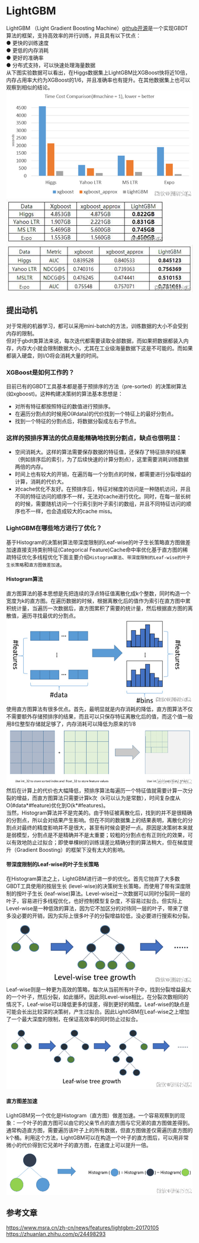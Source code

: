 # LightGBM
LightGBM （Light Gradient Boosting Machine）[github开源](https://github.com/Microsoft/LightGBM)是一个实现GBDT算法的框架，支持高效率的并行训练，并且具有以下优点：  
● 更快的训练速度  
● 更低的内存消耗  
● 更好的准确率  
● 分布式支持，可以快速处理海量数据  
从下图实验数据可以看出，在Higgs数据集上LightGBM比XGBoost快将近10倍，内存占用率大约为XGBoost的1/6，并且准确率也有提升。在其他数据集上也可以观察到相似的结论。    
![`训练速度`](https://github.com/jackychancjcjcj/ML-DL-Learning/blob/master/lightgbmV1.jpg)
![`内存消耗`](https://github.com/jackychancjcjcj/ML-DL-Learning/blob/master/lightgbmV2.jpg)
![`准确率`](https://github.com/jackychancjcjcj/ML-DL-Learning/blob/master/lightgbmV3.jpg)
## 提出动机
对于常用的机器学习，都可以采用mini-batch的方法，训练数据的大小不会受到内存的限制。  
但对于gbdt类算法来说，每次迭代都需要读取全部数据，而如果把数据都装入内存，内存大小就会限制数据大小，尤其在工业级海量数据下这是不可能的。而如果都装入硬盘，则I/O将会消耗大量的时间。  
### XGBoost是如何工作的？
目前已有的GBDT工具基本都是基于预排序的方法（pre-sorted）的决策树算法(如xgboost)。这种构建决策树的算法基本思想是：  
* 对所有特征都按照特征的数值进行预排序。  
* 在遍历分割点的时候用O(#data)的代价找到一个特征上的最好分割点。  
* 找到一个特征的分割点后，将数据分裂成左右子节点。  
### 这样的预排序算法的优点是能精确地找到分割点，缺点也很明显：  
* 空间消耗大。这样的算法需要保存数据的特征值，还保存了特征排序的结果（例如排序后的索引，为了后续快速的计算分割点），这里需要消耗训练数据两倍的内存。  
* 时间上也有较大的开销，在遍历每一个分割点的时候，都需要进行分裂增益的计算，消耗的代价大。  
* 对cache优化不友好。在预排序后，特征对梯度的访问是一种随机访问，并且不同的特征访问的顺序不一样，无法对cache进行优化。同时，在每一层长树的时候，需要随机访问一个行索引到叶子索引的数组，并且不同特征访问的顺序也不一样，也会造成较大的cache miss。
### LightGBM在哪些地方进行了优化？
基于Histogram的决策树算法带深度限制的Leaf-wise的叶子生长策略直方图做差加速直接支持类别特征(Categorical Feature)Cache命中率优化基于直方图的稀疏特征优化多线程优化下面主要介绍`Histogram算法`、`带深度限制的Leaf-wise的叶子生长策略`和`直方图做差加速`。  
#### Histogram算法
直方图算法的基本思想是先把连续的浮点特征值离散化成k个整数，同时构造一个宽度为k的直方图。在遍历数据的时候，根据离散化后的值作为索引在直方图中累积统计量，当遍历一次数据后，直方图累积了需要的统计量，然后根据直方图的离散值，遍历寻找最优的分割点。
![](https://github.com/jackychancjcjcj/ML-DL-Learning/blob/master/histogram%E7%AE%97%E6%B3%95.jpg)
使用直方图算法有很多优点。首先，最明显就是内存消耗的降低，直方图算法不仅不需要额外存储预排序的结果，而且可以只保存特征离散化后的值，而这个值一般用8位整型存储就足够了，内存消耗可以降低为原来的1/8
![](https://github.com/jackychancjcjcj/ML-DL-Learning/blob/master/histogram%E7%AE%97%E6%B3%952.jpg)
然后在计算上的代价也大幅降低，预排序算法每遍历一个特征值就需要计算一次分裂的增益，而直方图算法只需要计算k次（k可以认为是常数），时间复杂度从O(#data*#feature)优化到O(k*#features)。  
当然，Histogram算法并不是完美的。由于特征被离散化后，找到的并不是很精确的分割点，所以会对结果产生影响。但在不同的数据集上的结果表明，离散化的分割点对最终的精度影响并不是很大，甚至有时候会更好一点。原因是决策树本来就是弱模型，分割点是不是精确并不是太重要；较粗的分割点也有正则化的效果，可以有效地防止过拟合；即使单棵树的训练误差比精确分割的算法稍大，但在梯度提升（Gradient Boosting）的框架下没有太大的影响。
#### 带深度限制的Leaf-wise的叶子生长策略
在Histogram算法之上，LightGBM进行进一步的优化。首先它抛弃了大多数GBDT工具使用的按层生长 (level-wise)的决策树生长策略，而使用了带有深度限制的按叶子生长 (leaf-wise)算法。Level-wise过一次数据可以同时分裂同一层的叶子，容易进行多线程优化，也好控制模型复杂度，不容易过拟合。但实际上Level-wise是一种低效的算法，因为它不加区分的对待同一层的叶子，带来了很多没必要的开销，因为实际上很多叶子的分裂增益较低，没必要进行搜索和分裂。
![](https://github.com/jackychancjcjcj/ML-DL-Learning/blob/master/leaf-wise1.jpg)
Leaf-wise则是一种更为高效的策略，每次从当前所有叶子中，找到分裂增益最大的一个叶子，然后分裂，如此循环。因此同Level-wise相比，在分裂次数相同的情况下，Leaf-wise可以降低更多的误差，得到更好的精度。Leaf-wise的缺点是可能会长出比较深的决策树，产生过拟合。因此LightGBM在Leaf-wise之上增加了一个最大深度的限制，在保证高效率的同时防止过拟合。
![](https://github.com/jackychancjcjcj/ML-DL-Learning/blob/master/leaf-wise2.jpg)
#### 直方图差加速
LightGBM另一个优化是Histogram（直方图）做差加速。一个容易观察到的现象：一个叶子的直方图可以由它的父亲节点的直方图与它兄弟的直方图做差得到。通常构造直方图，需要遍历该叶子上的所有数据，但直方图做差仅需遍历直方图的k个桶。利用这个方法，LightGBM可以在构造一个叶子的直方图后，可以用非常微小的代价得到它兄弟叶子的直方图，在速度上可以提升一倍。
![](https://github.com/jackychancjcjcj/ML-DL-Learning/blob/master/%E7%9B%B4%E6%96%B9%E5%9B%BE%E5%B7%AE%E5%8A%A0%E9%80%9F.jpg)


## 参考文章
https://www.msra.cn/zh-cn/news/features/lightgbm-20170105  
https://zhuanlan.zhihu.com/p/24498293
